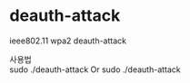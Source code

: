 # deauth-attack
ieee802.11 wpa2 deauth-attack


사용법<br>
sudo ./deauth-attack <interface> <apmac> <station mac> Or sudo ./deauth-attack <interface> <apmac>
